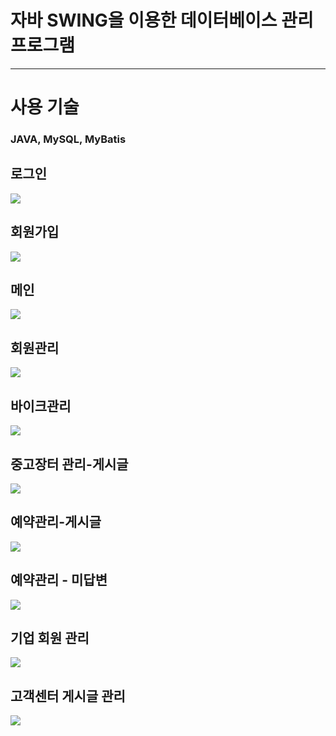 # 자바 SWING을 이용한 데이터베이스 관리 프로그램
---
# 사용 기술
### JAVA, MySQL, MyBatis

## 로그인

![](https://github.com/kaaang/korea_project_2/blob/master/gif/%EB%A1%9C%EA%B7%B8%EC%9D%B8.gif)


## 회원가입

![](https://github.com/kaaang/korea_project_2/blob/master/gif/%ED%9A%8C%EC%9B%90%EA%B0%80%EC%9E%85.gif)

## 메인

![](https://github.com/kaaang/korea_project_2/blob/master/gif/%EB%A9%94%EC%9D%B8.gif)

## 회원관리

![](https://github.com/kaaang/korea_project_2/blob/master/gif/%ED%9A%8C%EC%9B%90%EA%B0%80%EC%9E%85.gif)


## 바이크관리

![](https://github.com/kaaang/korea_project_2/blob/master/gif/2.gif)


## 중고장터 관리-게시글

![](https://github.com/kaaang/korea_project_2/blob/master/gif/%EC%A4%91%EA%B3%A0%EC%9E%A5%ED%84%B0-%EA%B2%8C%EC%8B%9C%EA%B8%80.gif)


## 예약관리-게시글

![](https://github.com/kaaang/korea_project_2/blob/master/gif/%EB%A9%94%EC%9D%B8.gif)


## 예약관리 - 미답변

![](https://github.com/kaaang/korea_project_2/blob/master/gif/%EB%AF%B8%EB%8B%B5%EB%B3%80.gif)


## 기업 회원 관리

![](https://github.com/kaaang/korea_project_2/blob/master/gif/%EC%BB%B4%ED%8D%BC%EB%8B%88.gif)


## 고객센터 게시글 관리

![](https://github.com/kaaang/korea_project_2/blob/master/gif/3.gif)

